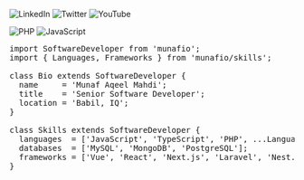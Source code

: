 ![LinkedIn](https://img.shields.io/badge/linkedin-%230077B5.svg?style=for-the-badge&logo=linkedin&logoColor=white)
![Twitter](https://img.shields.io/badge/Twitter-%231DA1F2.svg?style=for-the-badge&logo=Twitter&logoColor=white)
![YouTube](https://img.shields.io/badge/YouTube-%23FF0000.svg?style=for-the-badge&logo=YouTube&logoColor=white)

![PHP](https://img.shields.io/badge/php-%23777BB4.svg?style=for-the-badge&logo=php&logoColor=white)
![JavaScript](https://img.shields.io/badge/javascript-%23323330.svg?style=for-the-badge&logo=javascript&logoColor=%23F7DF1E)


<pre>
import SoftwareDeveloper from 'munafio';
import { Languages, Frameworks } from 'munafio/skills';

class Bio extends SoftwareDeveloper {
  name     = 'Munaf Aqeel Mahdi';
  title    = 'Senior Software Developer';
  location = 'Babil, IQ';
}

class Skills extends SoftwareDeveloper {
  languages  = ['JavaScript', 'TypeScript', 'PHP', ...Languages];
  databases  = ['MySQL', 'MongoDB', 'PostgreSQL'];
  frameworks = ['Vue', 'React', 'Next.js', 'Laravel', 'Nest.js', ...Frameworks];
}

</pre>

